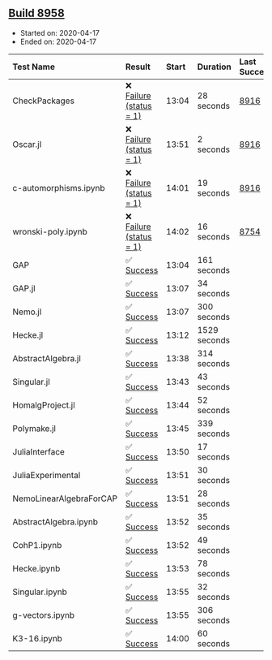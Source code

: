 ## [Build 8958](https://oscarci.mathematik.uni-kl.de/job/oscar/8958/)

* Started on: 2020-04-17
* Ended on: 2020-04-17

| Test Name    | Result | Start | Duration | Last Success | First Failure |
|:-------------|:-------|:------|:---------|:-------------|:--------------|
| CheckPackages | ❌ [Failure (status = 1)](https://oscarci.mathematik.uni-kl.de/job/oscar/8958/artifact/logs/build-8958/CheckPackages.log) | 13:04 | 28 seconds | [8916](https://oscarci.mathematik.uni-kl.de/job/oscar/8916/) | [8920](https://oscarci.mathematik.uni-kl.de/job/oscar/8920/) |
| Oscar.jl | ❌ [Failure (status = 1)](https://oscarci.mathematik.uni-kl.de/job/oscar/8958/artifact/logs/build-8958/Oscar.jl.log) | 13:51 | 2 seconds | [8916](https://oscarci.mathematik.uni-kl.de/job/oscar/8916/) | [8920](https://oscarci.mathematik.uni-kl.de/job/oscar/8920/) |
| c-automorphisms.ipynb | ❌ [Failure (status = 1)](https://oscarci.mathematik.uni-kl.de/job/oscar/8958/artifact/logs/build-8958/c-automorphisms.ipynb.log) | 14:01 | 19 seconds | [8916](https://oscarci.mathematik.uni-kl.de/job/oscar/8916/) | [8920](https://oscarci.mathematik.uni-kl.de/job/oscar/8920/) |
| wronski-poly.ipynb | ❌ [Failure (status = 1)](https://oscarci.mathematik.uni-kl.de/job/oscar/8958/artifact/logs/build-8958/wronski-poly.ipynb.log) | 14:02 | 16 seconds | [8754](https://oscarci.mathematik.uni-kl.de/job/oscar/8754/) | [8755](https://oscarci.mathematik.uni-kl.de/job/oscar/8755/) |
| GAP | ✅ [Success](https://oscarci.mathematik.uni-kl.de/job/oscar/8958/artifact/logs/build-8958/GAP.log) | 13:04 | 161 seconds |  |  |
| GAP.jl | ✅ [Success](https://oscarci.mathematik.uni-kl.de/job/oscar/8958/artifact/logs/build-8958/GAP.jl.log) | 13:07 | 34 seconds |  |  |
| Nemo.jl | ✅ [Success](https://oscarci.mathematik.uni-kl.de/job/oscar/8958/artifact/logs/build-8958/Nemo.jl.log) | 13:07 | 300 seconds |  |  |
| Hecke.jl | ✅ [Success](https://oscarci.mathematik.uni-kl.de/job/oscar/8958/artifact/logs/build-8958/Hecke.jl.log) | 13:12 | 1529 seconds |  |  |
| AbstractAlgebra.jl | ✅ [Success](https://oscarci.mathematik.uni-kl.de/job/oscar/8958/artifact/logs/build-8958/AbstractAlgebra.jl.log) | 13:38 | 314 seconds |  |  |
| Singular.jl | ✅ [Success](https://oscarci.mathematik.uni-kl.de/job/oscar/8958/artifact/logs/build-8958/Singular.jl.log) | 13:43 | 43 seconds |  |  |
| HomalgProject.jl | ✅ [Success](https://oscarci.mathematik.uni-kl.de/job/oscar/8958/artifact/logs/build-8958/HomalgProject.jl.log) | 13:44 | 52 seconds |  |  |
| Polymake.jl | ✅ [Success](https://oscarci.mathematik.uni-kl.de/job/oscar/8958/artifact/logs/build-8958/Polymake.jl.log) | 13:45 | 339 seconds |  |  |
| JuliaInterface | ✅ [Success](https://oscarci.mathematik.uni-kl.de/job/oscar/8958/artifact/logs/build-8958/JuliaInterface.log) | 13:50 | 17 seconds |  |  |
| JuliaExperimental | ✅ [Success](https://oscarci.mathematik.uni-kl.de/job/oscar/8958/artifact/logs/build-8958/JuliaExperimental.log) | 13:51 | 30 seconds |  |  |
| NemoLinearAlgebraForCAP | ✅ [Success](https://oscarci.mathematik.uni-kl.de/job/oscar/8958/artifact/logs/build-8958/NemoLinearAlgebraForCAP.log) | 13:51 | 28 seconds |  |  |
| AbstractAlgebra.ipynb | ✅ [Success](https://oscarci.mathematik.uni-kl.de/job/oscar/8958/artifact/logs/build-8958/AbstractAlgebra.ipynb.log) | 13:52 | 35 seconds |  |  |
| CohP1.ipynb | ✅ [Success](https://oscarci.mathematik.uni-kl.de/job/oscar/8958/artifact/logs/build-8958/CohP1.ipynb.log) | 13:52 | 49 seconds |  |  |
| Hecke.ipynb | ✅ [Success](https://oscarci.mathematik.uni-kl.de/job/oscar/8958/artifact/logs/build-8958/Hecke.ipynb.log) | 13:53 | 78 seconds |  |  |
| Singular.ipynb | ✅ [Success](https://oscarci.mathematik.uni-kl.de/job/oscar/8958/artifact/logs/build-8958/Singular.ipynb.log) | 13:55 | 32 seconds |  |  |
| g-vectors.ipynb | ✅ [Success](https://oscarci.mathematik.uni-kl.de/job/oscar/8958/artifact/logs/build-8958/g-vectors.ipynb.log) | 13:55 | 306 seconds |  |  |
| K3-16.ipynb | ✅ [Success](https://oscarci.mathematik.uni-kl.de/job/oscar/8958/artifact/logs/build-8958/K3-16.ipynb.log) | 14:00 | 60 seconds |  |  |
